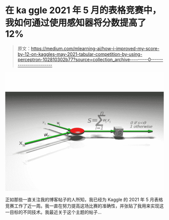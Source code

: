 # 在 ka ggle 2021 年 5 月的表格竞赛中，我如何通过使用感知器将分数提高了 12%

> 原文：<https://medium.com/mlearning-ai/how-i-improved-my-score-by-12-on-kaggles-may-2021-tabular-competition-by-using-perceptron-102810302b77?source=collection_archive---------0----------------------->

![](img/df63ee19bddffc4e0203a1714b78c214.png)

正如那些一直关注我的博客帖子的人所知，我已经为 Kaggle 的 2021 年 5 月表格竞赛工作了近一周。我一直在努力提高这场比赛的准确性，并张贴了我用来实现这一目标的不同技术。我最近关于这个主题的帖子…